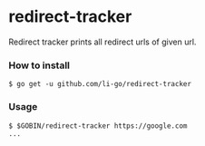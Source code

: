 redirect-tracker
================

Redirect tracker prints all redirect urls of given url.

### How to install

```
$ go get -u github.com/li-go/redirect-tracker
```

### Usage

```
$ $GOBIN/redirect-tracker https://google.com
...
```
